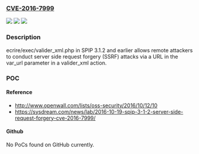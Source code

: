 ### [CVE-2016-7999](https://cve.mitre.org/cgi-bin/cvename.cgi?name=CVE-2016-7999)
![](https://img.shields.io/static/v1?label=Product&message=n%2Fa&color=blue)
![](https://img.shields.io/static/v1?label=Version&message=n%2Fa&color=blue)
![](https://img.shields.io/static/v1?label=Vulnerability&message=n%2Fa&color=brighgreen)

### Description

ecrire/exec/valider_xml.php in SPIP 3.1.2 and earlier allows remote attackers to conduct server side request forgery (SSRF) attacks via a URL in the var_url parameter in a valider_xml action.

### POC

#### Reference
- http://www.openwall.com/lists/oss-security/2016/10/12/10
- https://sysdream.com/news/lab/2016-10-19-spip-3-1-2-server-side-request-forgery-cve-2016-7999/

#### Github
No PoCs found on GitHub currently.

